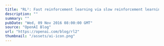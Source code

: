 ```yaml
---
title: "RL²: Fast reinforcement learning via slow reinforcement learning"
description: ""
summary: ""
pubDate: "Wed, 09 Nov 2016 08:00:00 GMT"
source: "OpenAI Blog"
url: "https://openai.com/blog/rl2"
thumbnail: "/assets/ai-icon.png"
---
```


